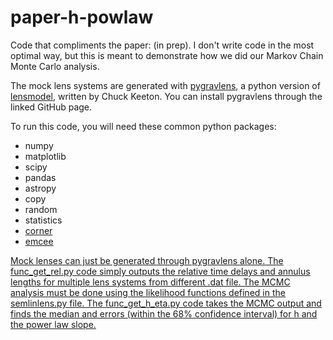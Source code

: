 # paper-h-powlaw

Code that compliments the paper: (in prep). I don't write code in the most optimal way, but this is meant to demonstrate how we did our Markov Chain Monte Carlo analysis.

The mock lens systems are generated with <a href="https://github.com/chuckkeeton/pygravlens">pygravlens</a>, a python version of <a href="https://www.physics.rutgers.edu/~keeton/gravlens/2012WS/">lensmodel</a>, written by Chuck Keeton. You can install pygravlens through the linked GitHub page.

To run this code, you will need these common python packages:
<ul>
  <li>numpy</li>
  <li>matplotlib</li>
  <li>scipy</li>
  <li>pandas</li>
  <li>astropy</li>
  <li>copy</li>
  <li>random</li>
  <li>statistics</li>
  <li> <a href="https://corner.readthedocs.io/en/latest/install/">corner</a> </li>
  <li> <a href="https://emcee.readthedocs.io/en/stable/">emcee</li>
</ul>

Mock lenses can just be generated through pygravlens alone. The func_get_rel.py code simply outputs the relative time delays and annulus lengths for multiple lens systems from different .dat file. The MCMC analysis must be done using the likelihood functions defined in the semlinlens.py file. The func_get_h_eta.py code takes the MCMC output and finds the median and errors (within the 68% confidence interval) for h and the power law slope.
